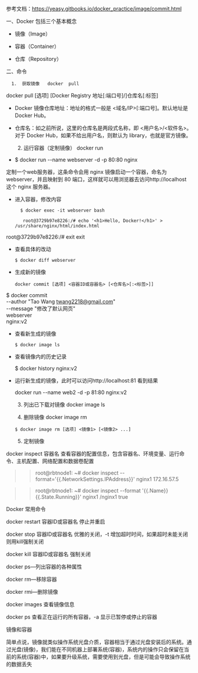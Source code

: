 参考文档：https://yeasy.gitbooks.io/docker_practice/image/commit.html



一、Docker 包括三个基本概念

- 镜像（Image）

- 容器（Container）

- 仓库（Repository）

二、命令

      1.  获取镜像   docker  pull

   docker pull [选项] [Docker Registry 地址[:端口号]/]仓库名[:标签]

- Docker 镜像仓库地址：地址的格式一般是 <域名/IP>[:端口号]。默认地址是 Docker Hub。

- 仓库名：如之前所说，这里的仓库名是两段式名称，即 <用户名>/<软件名>。对于 Docker Hub，如果不给出用户名，则默认为 library，也就是官方镜像。

     2.  运行容器（定制镜像）    docker  run

- $ 	docker run --name webserver -d -p 80:80 nginx

定制一个web服务器，这条命令会用 nginx 镜像启动一个容器，命名为 webserver，并且映射到 80 端口，这样就可以用浏览器去访问http://localhost 这个 nginx 服务器。

- 进入容器，修改内容

        $ docker exec -it webserver bash

         root@3729b97e8226:/# echo '<h1>Hello, Docker!</h1>' > /usr/share/nginx/html/index.html
root@3729b97e8226:/# exit
exit

- 查看具体的改动

      $ docker diff webserver

- 生成新的镜像

      docker commit [选项] <容器ID或容器名> [<仓库名>[:<标签>]]

$ docker commit \
    --author "Tao Wang <twang2218@gmail.com>" \
    --message "修改了默认网页" \
    webserver \
    nginx:v2

- 查看新生成的镜像

      $ docker image ls

- 查看镜像内的历史记录 

    $ docker history nginx:v2

- 运行新生成的镜像，此时可以访问http://localhost:81 看到结果

    docker run --name web2 -d -p 81:80 nginx:v2

     3.  列出已下载对镜像   docker  image  ls

     4.  删除镜像  docker  image  rm

      $ docker image rm [选项] <镜像1> [<镜像2> ...]

     5.  定制镜像



docker inspect 容器名 查看容器的配置信息，包含容器名、环境变量、运行命令、主机配置、网络配置和数据卷配置



>>root@rbtnode1: ~# docker inspect --format='{{.NetworkSettings.IPAddress}}' nginx1
>>172.16.57.5

>>root@rbtnode1: ~# docker inspect --format '{{.Name}} {{.State.Running}}' nginx1
>>/nginx1 true



 

Docker 常用命令



docker restart 容器ID或容器名   停止并重启

docker stop 容器ID或容器名 优雅的关闭，-t 增加超时时间，如果超时未能关闭则用kill强制关闭

docker kill 容器ID或容器名 强制关闭

docker ps—列出容器的各种属性

docker rm—移除容器

docker rmi—删除镜像

docker images 查看镜像信息

docker ps 查看正在运行的所有容器，-a 显示已暂停或停止的容器



镜像和容器

简单点说，镜像就类似操作系统光盘介质，容器相当于通过光盘安装后的系统。通过光盘(镜像)，我们能在不同机器上部署系统(容器)，系统内的操作只会保留在当前的系统(容器)中，如果要升级系统，需要使用到光盘，但是可能会导致操作系统的数据丢失



